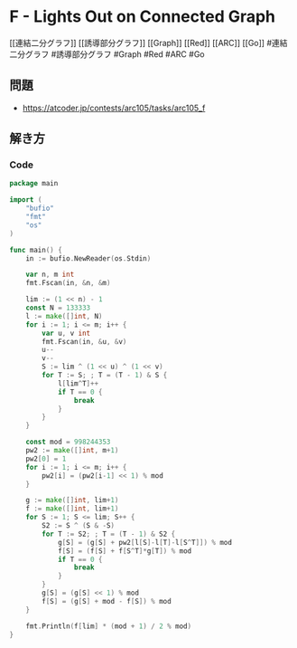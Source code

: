 # F - Lights Out on Connected Graph
[[連結二分グラフ]] [[誘導部分グラフ]] [[Graph]] [[Red]] [[ARC]] [[Go]]
#連結二分グラフ #誘導部分グラフ #Graph #Red #ARC #Go 

## 問題
- https://atcoder.jp/contests/arc105/tasks/arc105_f

## 解き方
### Code
```go
package main

import (
	"bufio"
	"fmt"
	"os"
)

func main() {
	in := bufio.NewReader(os.Stdin)

	var n, m int
	fmt.Fscan(in, &n, &m)

	lim := (1 << n) - 1
	const N = 133333
	l := make([]int, N)
	for i := 1; i <= m; i++ {
		var u, v int
		fmt.Fscan(in, &u, &v)
		u--
		v--
		S := lim ^ (1 << u) ^ (1 << v)
		for T := S; ; T = (T - 1) & S {
			l[lim^T]++
			if T == 0 {
				break
			}
		}
	}

	const mod = 998244353
	pw2 := make([]int, m+1)
	pw2[0] = 1
	for i := 1; i <= m; i++ {
		pw2[i] = (pw2[i-1] << 1) % mod
	}

	g := make([]int, lim+1)
	f := make([]int, lim+1)
	for S := 1; S <= lim; S++ {
		S2 := S ^ (S & -S)
		for T := S2; ; T = (T - 1) & S2 {
			g[S] = (g[S] + pw2[l[S]-l[T]-l[S^T]]) % mod
			f[S] = (f[S] + f[S^T]*g[T]) % mod
			if T == 0 {
				break
			}
		}
		g[S] = (g[S] << 1) % mod
		f[S] = (g[S] + mod - f[S]) % mod
	}

	fmt.Println(f[lim] * (mod + 1) / 2 % mod)
}
```
